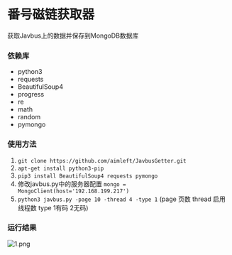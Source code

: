 # 番号磁链获取器
获取Javbus上的数据并保存到MongoDB数据库

### 依赖库
- python3
- requests
- BeautifulSoup4
- progress
- re
- math
- random
- pymongo

### 使用方法

1. `git clone https://github.com/aimleft/JavbusGetter.git`
2. `apt-get install python3-pip`
3. `pip3 install BeautifulSoup4 requests pymongo`
4. 修改javbus.py中的服务器配置 `mongo = MongoClient(host='192.168.199.217')`
5. `python3 javbus.py -page 10 -thread 4 -type 1` (page 页数 thread 启用线程数 type 1有码 2无码)

### 运行结果
![1.png](https://ooo.0o0.ooo/2017/03/04/58ba86e297b31.png)
